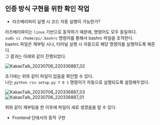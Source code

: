## 인증 방식 구현을 위한 확인 작업
- 라즈베리파이 실행 시 코드 자동 실행이 가능한가?

라즈베리파이는 ```linux``` 기반으로 동작하기 때문에, 명령어도 모두 동일하다.  
```sudo vi /home/pi/.bashrc``` 명령어를 통해서 bashrc 파일을 조작한다.  
bashrc 파일은 재부팅 시나, 터미널 실행 시 자동으로 해당 명령어를 실행하도록 해준다.  
그 결과는 아래와 같이 진행되었다.  

![KakaoTalk_20230706_220336887_02](https://github.com/Jinseop-Sim/Graduation-Project/assets/71700079/71430400-a0e1-44ad-9618-f579b0e9f799)  

초기에는 위와 같이 파일이 없음을 확인할 수 있다.  
나는 ```python rss-setup.py 7 0 1``` 명령어가 자동으로 실행되도록 설정해두었다.  

![KakaoTalk_20230706_220336887_03](https://github.com/Jinseop-Sim/Graduation-Project/assets/71700079/3bf984db-b827-4bfc-bf64-6740f7dc69e4)  
![KakaoTalk_20230706_220336887_01](https://github.com/Jinseop-Sim/Graduation-Project/assets/71700079/8907d334-8242-4369-8f51-00799250dd4e)  

위와 같이 재부팅을 한 이후에 파일이 새로 생겼음을 알 수 있다.  

- Frontend 단에서의 동작 구현
